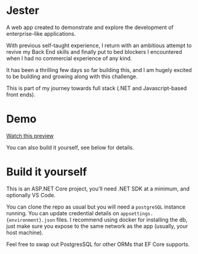 # Jester

A web app created to demonstrate and explore the development of enterprise-like applications.

With previous self-taught experience, I return with an ambitious attempt to revive my Back End skills and finally put to bed blockers I encountered when I had no commercial experience of any kind.

It has been a thrilling few days so far building this, and I am hugely excited to be building and growing along with this challenge. 

This is part of my journey towards full stack (.NET and Javascript-based front ends).

# Demo

[Watch this preview](./Demo/Demo%20(FE)%202024-05-26.mp4)

You can also build it yourself, see below for details.

# Build it yourself

This is an ASP.NET Core project, you'll need .NET SDK at a minimum, and optionally VS Code.

You can clone the repo as usual but you will need a `postgreSQL` instance running. You can update credential details on `appsettings.{environment}.json` files. I recommend using docker for installing the db, just make sure you expose to the same network as the app (usually, your host machine).

Feel free to swap out PostgresSQL for other ORMs that EF Core supports.